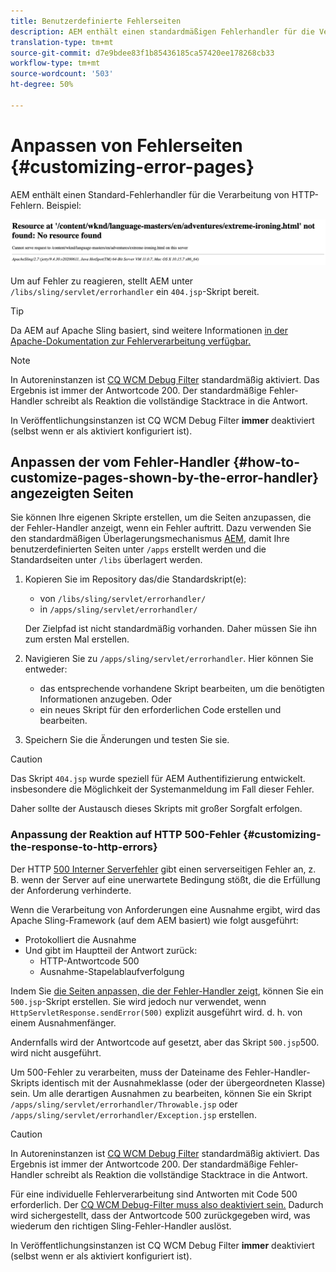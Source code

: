 ```yaml
---
title: Benutzerdefinierte Fehlerseiten
description: AEM enthält einen standardmäßigen Fehlerhandler für die Verarbeitung von HTTP-Fehlern, der angepasst werden kann.
translation-type: tm+mt
source-git-commit: d7e9bdee83f1b85436185ca57420ee178268cb33
workflow-type: tm+mt
source-wordcount: '503'
ht-degree: 50%

---
```



# Anpassen von Fehlerseiten {#customizing-error-pages}

AEM enthält einen Standard-Fehlerhandler für die Verarbeitung von HTTP-Fehlern. Beispiel:

![Standardfehlermeldung](assets/error-message-standard.png)

Um auf Fehler zu reagieren, stellt AEM unter `/libs/sling/servlet/errorhandler` ein `404.jsp`-Skript bereit.

>[!TIP]
>
>Da AEM auf Apache Sling basiert, sind weitere Informationen [in der Apache-Dokumentation zur Fehlerverarbeitung verfügbar.](https://sling.apache.org/documentation/the-sling-engine/errorhandling.html)

>[!NOTE]
>
>In Autoreninstanzen ist [CQ WCM Debug Filter](/help/implementing/deploying/configuring-osgi.md) standardmäßig aktiviert. Das Ergebnis ist immer der Antwortcode 200. Der standardmäßige Fehler-Handler schreibt als Reaktion die vollständige Stacktrace in die Antwort.
>
>In Veröffentlichungsinstanzen ist CQ WCM Debug Filter **immer** deaktiviert (selbst wenn er als aktiviert konfiguriert ist).

## Anpassen der vom Fehler-Handler {#how-to-customize-pages-shown-by-the-error-handler} angezeigten Seiten

Sie können Ihre eigenen Skripte erstellen, um die Seiten anzupassen, die der Fehler-Handler anzeigt, wenn ein Fehler auftritt. Dazu verwenden Sie den standardmäßigen Überlagerungsmechanismus [AEM](/help/implementing/developing/introduction/overlays.md), damit Ihre benutzerdefinierten Seiten unter `/apps` erstellt werden und die Standardseiten unter `/libs` überlagert werden.

1. Kopieren Sie im Repository das/die Standardskript(e):

   * von `/libs/sling/servlet/errorhandler/`
   * in `/apps/sling/servlet/errorhandler/`

   Der Zielpfad ist nicht standardmäßig vorhanden. Daher müssen Sie ihn zum ersten Mal erstellen.

1. Navigieren Sie zu `/apps/sling/servlet/errorhandler`. Hier können Sie entweder:

   * das entsprechende vorhandene Skript bearbeiten, um die benötigten Informationen anzugeben. Oder
   * ein neues Skript für den erforderlichen Code erstellen und bearbeiten.

1. Speichern Sie die Änderungen und testen Sie sie.

>[!CAUTION]
>
>Das Skript `404.jsp` wurde speziell für AEM Authentifizierung entwickelt. insbesondere die Möglichkeit der Systemanmeldung im Fall dieser Fehler.
>
>Daher sollte der Austausch dieses Skripts mit großer Sorgfalt erfolgen.

### Anpassung der Reaktion auf HTTP 500-Fehler {#customizing-the-response-to-http-errors}

Der HTTP [500 Interner Serverfehler](https://www.w3.org/Protocols/rfc2616/rfc2616-sec10.html) gibt einen serverseitigen Fehler an, z. B. wenn der Server auf eine unerwartete Bedingung stößt, die die Erfüllung der Anforderung verhinderte.

Wenn die Verarbeitung von Anforderungen eine Ausnahme ergibt, wird das Apache Sling-Framework (auf dem AEM basiert) wie folgt ausgeführt:

* Protokolliert die Ausnahme
* Und gibt im Hauptteil der Antwort zurück:
   * HTTP-Antwortcode 500
   * Ausnahme-Stapelablaufverfolgung

Indem Sie [die Seiten anpassen, die der Fehler-Handler zeigt](#how-to-customize-pages-shown-by-the-error-handler), können Sie ein `500.jsp`-Skript erstellen. Sie wird jedoch nur verwendet, wenn `HttpServletResponse.sendError(500)` explizit ausgeführt wird. d. h. von einem Ausnahmenfänger.

Andernfalls wird der Antwortcode auf gesetzt, aber das Skript `500.jsp`500.  wird nicht ausgeführt.

Um 500-Fehler zu verarbeiten, muss der Dateiname des Fehler-Handler-Skripts identisch mit der Ausnahmeklasse (oder der übergeordneten Klasse) sein. Um alle derartigen Ausnahmen zu bearbeiten, können Sie ein Skript `/apps/sling/servlet/errorhandler/Throwable.jsp` oder `/apps/sling/servlet/errorhandler/Exception.jsp` erstellen.

>[!CAUTION]
>
>In Autoreninstanzen ist [CQ WCM Debug Filter](/help/implementing/deploying/configuring-osgi.md) standardmäßig aktiviert. Das Ergebnis ist immer der Antwortcode 200. Der standardmäßige Fehler-Handler schreibt als Reaktion die vollständige Stacktrace in die Antwort.
>
>Für eine individuelle Fehlerverarbeitung sind Antworten mit Code 500 erforderlich. Der [CQ WCM Debug-Filter muss also deaktiviert sein.](/help/implementing/deploying/configuring-osgi.md) Dadurch wird sichergestellt, dass der Antwortcode 500 zurückgegeben wird, was wiederum den richtigen Sling-Fehler-Handler auslöst.
>
>In Veröffentlichungsinstanzen ist CQ WCM Debug Filter **immer** deaktiviert (selbst wenn er als aktiviert konfiguriert ist).
